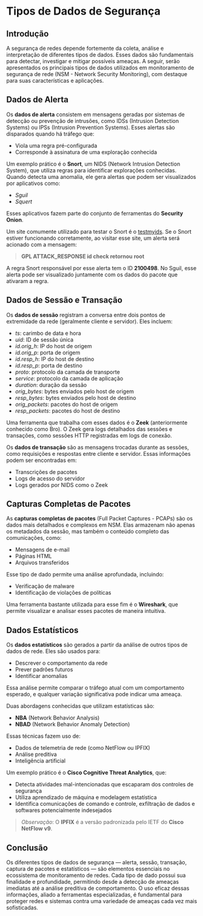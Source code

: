 # Tipos de Dados de Segurança

## Introdução

A segurança de redes depende fortemente da coleta, análise e interpretação de diferentes tipos de dados. Esses dados são fundamentais para detectar, investigar e mitigar possíveis ameaças. A seguir, serão apresentados os principais tipos de dados utilizados em monitoramento de segurança de rede (NSM - Network Security Monitoring), com destaque para suas características e aplicações.

## **Dados de Alerta**

Os **dados de alerta** consistem em mensagens geradas por sistemas de detecção ou prevenção de intrusões, como IDSs (Intrusion Detection Systems) ou IPSs (Intrusion Prevention Systems). Esses alertas são disparados quando há tráfego que:

* Viola uma regra pré-configurada
* Corresponde à assinatura de uma exploração conhecida

Um exemplo prático é o **Snort**, um NIDS (Network Intrusion Detection System), que utiliza regras para identificar explorações conhecidas. Quando detecta uma anomalia, ele gera alertas que podem ser visualizados por aplicativos como:

* _Sguil_
* _Squert_

Esses aplicativos fazem parte do conjunto de ferramentas do **Security Onion**.

Um site comumente utilizado para testar o Snort é o [testmyids](http://testmyids.com). Se o Snort estiver funcionando corretamente, ao visitar esse site, um alerta será acionado com a mensagem:

> **GPL ATTACK_RESPONSE id check retornou root**

A regra Snort responsável por esse alerta tem o ID **2100498**. No Sguil, esse alerta pode ser visualizado juntamente com os dados do pacote que ativaram a regra.

## **Dados de Sessão e Transação**

Os **dados de sessão** registram a conversa entre dois pontos de extremidade da rede (geralmente cliente e servidor). Eles incluem:

* _ts_: carimbo de data e hora
* _uid_: ID de sessão única
* _id.orig_h_: IP do host de origem
* _id.orig_p_: porta de origem
* _id.resp_h_: IP do host de destino
* _id.resp_p_: porta de destino
* _proto_: protocolo da camada de transporte
* _service_: protocolo da camada de aplicação
* _duration_: duração da sessão
* _orig_bytes_: bytes enviados pelo host de origem
* _resp_bytes_: bytes enviados pelo host de destino
* _orig_packets_: pacotes do host de origem
* _resp_packets_: pacotes do host de destino

Uma ferramenta que trabalha com esses dados é o **Zeek** (anteriormente conhecido como Bro). O Zeek gera logs detalhados das sessões e transações, como sessões HTTP registradas em logs de conexão.

Os **dados de transação** são as mensagens trocadas durante as sessões, como requisições e respostas entre cliente e servidor. Essas informações podem ser encontradas em:

* Transcrições de pacotes
* Logs de acesso do servidor
* Logs gerados por NIDS como o Zeek

## **Capturas Completas de Pacotes**

As **capturas completas de pacotes** (Full Packet Captures - PCAPs) são os dados mais detalhados e complexos em NSM. Elas armazenam não apenas os metadados da sessão, mas também o conteúdo completo das comunicações, como:

* Mensagens de e-mail
* Páginas HTML
* Arquivos transferidos

Esse tipo de dado permite uma análise aprofundada, incluindo:

* Verificação de malware
* Identificação de violações de políticas

Uma ferramenta bastante utilizada para esse fim é o **Wireshark**, que permite visualizar e analisar esses pacotes de maneira intuitiva.

## **Dados Estatísticos**

Os **dados estatísticos** são gerados a partir da análise de outros tipos de dados de rede. Eles são usados para:

* Descrever o comportamento da rede
* Prever padrões futuros
* Identificar anomalias

Essa análise permite comparar o tráfego atual com um comportamento esperado, e qualquer variação significativa pode indicar uma ameaça.

Duas abordagens conhecidas que utilizam estatísticas são:

* **NBA** (Network Behavior Analysis)
* **NBAD** (Network Behavior Anomaly Detection)

Essas técnicas fazem uso de:

* Dados de telemetria de rede (como NetFlow ou IPFIX)
* Análise preditiva
* Inteligência artificial

Um exemplo prático é o **Cisco Cognitive Threat Analytics**, que:

* Detecta atividades mal-intencionadas que escaparam dos controles de segurança
* Utiliza aprendizado de máquina e modelagem estatística
* Identifica comunicações de comando e controle, exfiltração de dados e softwares potencialmente indesejados

> _Observação_: O **IPFIX** é a versão padronizada pelo IETF do **Cisco NetFlow v9**.

## Conclusão

Os diferentes tipos de dados de segurança — alerta, sessão, transação, captura de pacotes e estatísticos — são elementos essenciais no ecossistema de monitoramento de redes. Cada tipo de dado possui sua finalidade e profundidade, permitindo desde a detecção de ameaças imediatas até a análise preditiva de comportamento. O uso eficaz dessas informações, aliado a ferramentas especializadas, é fundamental para proteger redes e sistemas contra uma variedade de ameaças cada vez mais sofisticadas.

